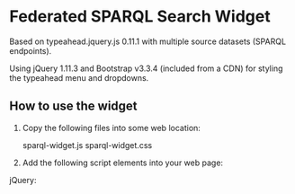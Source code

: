 # Federated SPARQL Search Widget

Based on typeahead.jquery.js 0.11.1 with multiple source datasets (SPARQL endpoints).

Using jQuery 1.11.3 and Bootstrap v3.3.4 (included from a CDN) for styling the typeahead menu and dropdowns.

## How to use the widget

1. Copy the following files into some web location:

    sparql-widget.js
    sparql-widget.css

2. Add the following script elements into your web page:

jQuery:
    <script src="//ajax.googleapis.com/ajax/libs/jquery/1.11.3/jquery.min.js"> (or use some other version you prefer)

SPARQL widget library:
    <script src="[PATH_TO_THE_JS_FILE]/sparql-widget.js">

3. The location of the widget is defined by adding a div element with class "sparql-widget" into the desired part of the page:

    <div class="sparql-widget">

4. The widget is configured by defining a JavaScript object as a variable "sparql_widget_config" that has the following structure:

    sources:
     source_1:
      title: short title of the dataset
      title-long: long title of the dataset
      endpoint: SPARQL endpoint URL
      disabled: boolean (default: false), set to true if the source should not be used by default
      query: a SPARQL SELECT query with following variables:
       ?s: URI of the item
       ?prefLabel: preferred label of the item
       ?typeLabel: label of the item's type
       ?hierarchyLabel: label of item's hierarchical information
       QUERY: the query should contain the string "QUERY", which will be replaced with the actual query string once user types in a string
     ...
     source_n:
     ...
    callback: function(data, dataset): your own function that processes a search result that user selects

See example.html for an example.
